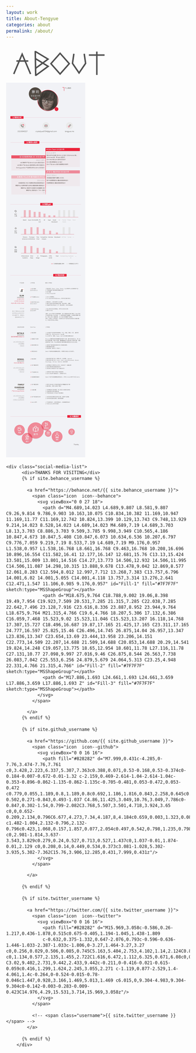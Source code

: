 ```yaml
---
layout: work
title: About-Tengyue
categories: about
permalink: /about/
---
```


<div id="wrapper">

<div>
   <svg width="298px" height="100px" viewBox="0 0 298 100" version="1.1" xmlns="http://www.w3.org/2000/svg" xmlns:xlink="http://www.w3.org/1999/xlink" xmlns:sketch="http://www.bohemiancoding.com/sketch/ns" class="head_svg">
    <!-- Generator: Sketch 3.3.2 (12043) - http://www.bohemiancoding.com/sketch -->
    <title>blog 4 copy 2</title>
    <desc>Created with Sketch.</desc>
    <defs></defs>
    <g id="Page-1" stroke="none" stroke-width="1" fill="none" fill-rule="evenodd" sketch:type="MSPage">
        <g id="blog-4-copy-2" sketch:type="MSArtboardGroup" stroke-width="4">
            <g id="Path-10-+-Path-11-+-Path-12" sketch:type="MSLayerGroup" transform="translate(97.500000, 50.565789) rotate(-1.000000) translate(-97.500000, -50.565789) translate(79.000000, 16.000000)" stroke="#4F4F4F">
                <path d="M2.08368176,1.58176643 L36.1533079,22.9424852 L2.08368176,47.038206" id="Path-10" sketch:type="MSShapeGroup"></path>
                <path d="M2.08368176,21.2370164 L36.1533079,42.5977352 L2.08368176,66.693456" id="Path-11" sketch:type="MSShapeGroup"></path>
                <path d="M1.53347781,0.0498035115 L1.53347781,68.2275956" id="Path-12" sketch:type="MSShapeGroup"></path>
            </g>
            <g id="Path-27-+-Path-26" sketch:type="MSLayerGroup" transform="translate(21.000000, 25.000000)" stroke="#505050">
                <path d="M7.19607843,18.7741935 L39.7386218,18.7741935" id="Path-27" sketch:type="MSShapeGroup"></path>
                <path d="M0,54.2287054 L23,0 L46,54.2287076" id="Path-26" sketch:type="MSShapeGroup"></path>
            </g>
            <path d="M185.789474,76.3993354 L182,50.1996688 L200,24 L218,50.1996688 L214.210526,76.3993375" id="Path-26-Copy" stroke="#505050" sketch:type="MSShapeGroup" transform="translate(200.000000, 50.199669) scale(1, -1) translate(-200.000000, -50.199669) "></path>
            <path d="M130.232969,33.2329688 L168,31 L165.767031,68.7670312 L128,71 L130.232969,33.2329688 Z" id="Rectangle-13-Copy" stroke="#505050" sketch:type="MSShapeGroup" transform="translate(148.000000, 51.000000) rotate(-45.000000) translate(-148.000000, -51.000000) "></path>
            <g id="Path-29-+-Path-30" sketch:type="MSLayerGroup" transform="translate(226.383333, 18.000000)" stroke="#505050">
                <path d="M0.646031692,9.40045238 L43.5984108,9.40045238" id="Path-29" sketch:type="MSShapeGroup"></path>
                <path d="M22.4067192,0 L22.4067192,63.8276314" id="Path-30" sketch:type="MSShapeGroup"></path>
            </g>
        </g>
    </g>
</svg>
   <!-- <img class="aboutpic" src="/images/about.jpg">  -->
   <img class="aboutpic" src="/images/resume.jpg">
   
    <div class="social-media-list">
          <div>THANKS FOR VISITING</div>
          {% if site.behance_username %}

            <a href="https://behance.net/{{ site.behance_username }}">
              <span class="icon  icon--behance">
                <svg viewBox="0 0 27 18">
                  <path d="M4.689,14.023 L4.689,9.807 L8.581,9.807 C9.26,9.814 9.786,9.903 10.163,10.075 C10.834,10.382 11.169,10.947 11.169,11.77 C11.169,12.742 10.824,13.399 10.129,13.743 C9.748,13.929 9.214,14.023 8.528,14.023 L4.689,14.023 M4.689,7.19 L4.689,3.703 L8.13,3.703 C8.886,3.703 9.509,3.785 9.998,3.949 C10.565,4.186 10.847,4.673 10.847,5.408 C10.847,6.073 10.634,6.536 10.207,6.797 C9.776,7.059 9.219,7.19 8.533,7.19 L4.689,7.19 M9.176,0.957 L1.538,0.957 L1.538,16.768 L8.661,16.768 C9.463,16.768 10.208,16.696 10.896,16.554 C11.582,16.41 12.177,16.147 12.681,15.76 C13.13,15.424 13.501,15.009 13.801,14.516 C14.27,13.773 14.506,12.932 14.506,11.995 C14.506,11.087 14.298,10.315 13.888,9.678 C13.478,9.042 12.869,8.577 12.061,8.283 C12.594,8.012 12.997,7.712 13.268,7.383 C13.757,6.796 14.001,6.02 14.001,5.055 C14.001,4.118 13.757,3.314 13.276,2.641 C12.471,1.547 11.106,0.985 9.176,0.957" id="Fill-1" fill="#7F7F7F" sketch:type="MSShapeGroup"></path>
                  <path d="M18.675,9.764 C18.788,9.002 19.06,8.398 19.49,7.954 C19.923,7.509 20.531,7.285 21.315,7.285 C22.038,7.285 22.642,7.496 23.128,7.916 C23.616,8.336 23.887,8.952 23.944,9.764 L18.675,9.764 M21.315,4.766 C19.6,4.766 18.207,5.306 17.132,6.386 C16.059,7.468 15.523,9.02 15.523,11.046 C15.523,13.207 16.118,14.768 17.307,15.727 C18.496,16.687 19.87,17.165 21.425,17.165 C23.311,17.165 24.777,16.597 25.825,15.46 C26.496,14.745 26.875,14.04 26.957,13.347 L23.836,13.347 C23.654,13.69 23.444,13.958 23.206,14.151 C22.773,14.509 22.207,14.688 21.509,14.688 C20.853,14.688 20.29,14.541 19.824,14.248 C19.057,13.775 18.65,12.954 18.601,11.78 L27.116,11.78 C27.131,10.77 27.098,9.997 27.016,9.46 C26.875,8.544 26.563,7.738 26.083,7.042 C25.553,6.256 24.879,5.679 24.064,5.313 C23.25,4.948 22.331,4.766 21.315,4.766" id="Fill-2" fill="#7F7F7F" sketch:type="MSShapeGroup"></path>
                  <path d="M17.886,1.693 L24.661,1.693 L24.661,3.659 L17.886,3.659 L17.886,1.693 Z" id="Fill-3" fill="#7F7F7F" sketch:type="MSShapeGroup"></path>
                </svg>
              </span>
<!-- 
              <span class="username">{{ site.github_username }}</span> -->
            </a>
          {% endif %}

          {% if site.github_username %}
          
            <a href="https://github.com/{{ site.github_username }}">
              <span class="icon  icon--github">
                <svg viewBox="0 0 16 16">
                  <path fill="#828282" d="M7.999,0.431c-4.285,0-7.76,3.474-7.76,7.761 c0,3.428,2.223,6.337,5.307,7.363c0.388,0.071,0.53-0.168,0.53-0.374c0-0.184-0.007-0.672-0.01-1.32 c-2.159,0.469-2.614-1.04-2.614-1.04c-0.353-0.896-0.862-1.135-0.862-1.135c-0.705-0.481,0.053-0.472,0.053-0.472 c0.779,0.055,1.189,0.8,1.189,0.8c0.692,1.186,1.816,0.843,2.258,0.645c0.071-0.502,0.271-0.843,0.493-1.037 C4.86,11.425,3.049,10.76,3.049,7.786c0-0.847,0.302-1.54,0.799-2.082C3.768,5.507,3.501,4.718,3.924,3.65 c0,0,0.652-0.209,2.134,0.796C6.677,4.273,7.34,4.187,8,4.184c0.659,0.003,1.323,0.089,1.943,0.261 c1.482-1.004,2.132-0.796,2.132-0.796c0.423,1.068,0.157,1.857,0.077,2.054c0.497,0.542,0.798,1.235,0.798,2.082 c0,2.981-1.814,3.637-3.543,3.829c0.279,0.24,0.527,0.713,0.527,1.437c0,1.037-0.01,1.874-0.01,2.129 c0,0.208,0.14,0.449,0.534,0.373c3.081-1.028,5.302-3.935,5.302-7.362C15.76,3.906,12.285,0.431,7.999,0.431z"/>
                </svg>
              </span>
<!-- 
              <span class="username">{{ site.github_username }}</span> -->
            </a>
        
          {% endif %}

          {% if site.twitter_username %}
        
            <a href="https://twitter.com/{{ site.twitter_username }}">
              <span class="icon  icon--twitter">
                <svg viewBox="0 0 16 16">
                  <path fill="#828282" d="M15.969,3.058c-0.586,0.26-1.217,0.436-1.878,0.515c0.675-0.405,1.194-1.045,1.438-1.809
                  c-0.632,0.375-1.332,0.647-2.076,0.793c-0.596-0.636-1.446-1.033-2.387-1.033c-1.806,0-3.27,1.464-3.27,3.27 c0,0.256,0.029,0.506,0.085,0.745C5.163,5.404,2.753,4.102,1.14,2.124C0.859,2.607,0.698,3.168,0.698,3.767 c0,1.134,0.577,2.135,1.455,2.722C1.616,6.472,1.112,6.325,0.671,6.08c0,0.014,0,0.027,0,0.041c0,1.584,1.127,2.906,2.623,3.206 C3.02,9.402,2.731,9.442,2.433,9.442c-0.211,0-0.416-0.021-0.615-0.059c0.416,1.299,1.624,2.245,3.055,2.271 c-1.119,0.877-2.529,1.4-4.061,1.4c-0.264,0-0.524-0.015-0.78-0.046c1.447,0.928,3.166,1.469,5.013,1.469 c6.015,0,9.304-4.983,9.304-9.304c0-0.142-0.003-0.283-0.009-0.423C14.976,4.29,15.531,3.714,15.969,3.058z"/>
                </svg>
              </span>

              <!-- <span class="username">{{ site.twitter_username }}</span> -->
            </a>
        
          {% endif %}
        </div>
        

</div>

</div>